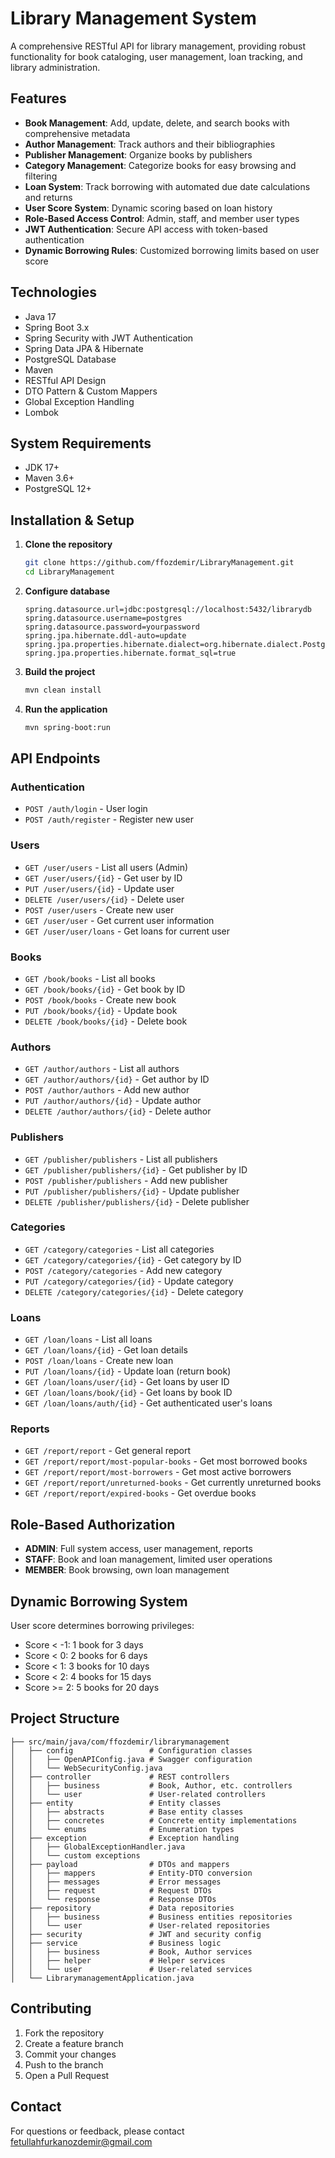# Library Management System

A comprehensive RESTful API for library management, providing robust functionality for book cataloging, user management, loan tracking, and library administration.

## Features

- **Book Management**: Add, update, delete, and search books with comprehensive metadata
- **Author Management**: Track authors and their bibliographies
- **Publisher Management**: Organize books by publishers
- **Category Management**: Categorize books for easy browsing and filtering
- **Loan System**: Track borrowing with automated due date calculations and returns
- **User Score System**: Dynamic scoring based on loan history
- **Role-Based Access Control**: Admin, staff, and member user types
- **JWT Authentication**: Secure API access with token-based authentication
- **Dynamic Borrowing Rules**: Customized borrowing limits based on user score

## Technologies

- Java 17
- Spring Boot 3.x
- Spring Security with JWT Authentication
- Spring Data JPA & Hibernate
- PostgreSQL Database
- Maven
- RESTful API Design
- DTO Pattern & Custom Mappers
- Global Exception Handling
- Lombok

## System Requirements

- JDK 17+
- Maven 3.6+
- PostgreSQL 12+

## Installation & Setup

1. **Clone the repository**
   ```bash
   git clone https://github.com/ffozdemir/LibraryManagement.git
   cd LibraryManagement
   ```

2. **Configure database**
   ```properties
   spring.datasource.url=jdbc:postgresql://localhost:5432/librarydb
   spring.datasource.username=postgres
   spring.datasource.password=yourpassword
   spring.jpa.hibernate.ddl-auto=update
   spring.jpa.properties.hibernate.dialect=org.hibernate.dialect.PostgreSQLDialect
   spring.jpa.properties.hibernate.format_sql=true
   ```

3. **Build the project**
   ```bash
   mvn clean install
   ```

4. **Run the application**
   ```bash
   mvn spring-boot:run
   ```

## API Endpoints

### Authentication
- `POST /auth/login` - User login
- `POST /auth/register` - Register new user

### Users
- `GET /user/users` - List all users (Admin)
- `GET /user/users/{id}` - Get user by ID
- `PUT /user/users/{id}` - Update user
- `DELETE /user/users/{id}` - Delete user
- `POST /user/users` - Create new user
- `GET /user/user` - Get current user information
- `GET /user/user/loans` - Get loans for current user

### Books
- `GET /book/books` - List all books
- `GET /book/books/{id}` - Get book by ID
- `POST /book/books` - Create new book
- `PUT /book/books/{id}` - Update book
- `DELETE /book/books/{id}` - Delete book

### Authors
- `GET /author/authors` - List all authors
- `GET /author/authors/{id}` - Get author by ID
- `POST /author/authors` - Add new author
- `PUT /author/authors/{id}` - Update author
- `DELETE /author/authors/{id}` - Delete author

### Publishers
- `GET /publisher/publishers` - List all publishers
- `GET /publisher/publishers/{id}` - Get publisher by ID
- `POST /publisher/publishers` - Add new publisher
- `PUT /publisher/publishers/{id}` - Update publisher
- `DELETE /publisher/publishers/{id}` - Delete publisher

### Categories
- `GET /category/categories` - List all categories
- `GET /category/categories/{id}` - Get category by ID
- `POST /category/categories` - Add new category
- `PUT /category/categories/{id}` - Update category
- `DELETE /category/categories/{id}` - Delete category

### Loans
- `GET /loan/loans` - List all loans
- `GET /loan/loans/{id}` - Get loan details
- `POST /loan/loans` - Create new loan
- `PUT /loan/loans/{id}` - Update loan (return book)
- `GET /loan/loans/user/{id}` - Get loans by user ID
- `GET /loan/loans/book/{id}` - Get loans by book ID
- `GET /loan/loans/auth/{id}` - Get authenticated user's loans

### Reports
- `GET /report/report` - Get general report
- `GET /report/report/most-popular-books` - Get most borrowed books
- `GET /report/report/most-borrowers` - Get most active borrowers
- `GET /report/report/unreturned-books` - Get currently unreturned books
- `GET /report/report/expired-books` - Get overdue books

## Role-Based Authorization

- **ADMIN**: Full system access, user management, reports
- **STAFF**: Book and loan management, limited user operations
- **MEMBER**: Book browsing, own loan management

## Dynamic Borrowing System

User score determines borrowing privileges:
- Score < -1: 1 book for 3 days
- Score < 0: 2 books for 6 days
- Score < 1: 3 books for 10 days
- Score < 2: 4 books for 15 days
- Score >= 2: 5 books for 20 days

## Project Structure

```
├── src/main/java/com/ffozdemir/librarymanagement
│   ├── config                 # Configuration classes
│   │   ├── OpenAPIConfig.java # Swagger configuration
│   │   └── WebSecurityConfig.java
│   ├── controller             # REST controllers
│   │   ├── business           # Book, Author, etc. controllers
│   │   └── user               # User-related controllers
│   ├── entity                 # Entity classes
│   │   ├── abstracts          # Base entity classes
│   │   ├── concretes          # Concrete entity implementations
│   │   └── enums              # Enumeration types
│   ├── exception              # Exception handling
│   │   ├── GlobalExceptionHandler.java
│   │   └── custom exceptions
│   ├── payload                # DTOs and mappers
│   │   ├── mappers            # Entity-DTO conversion
│   │   ├── messages           # Error messages
│   │   ├── request            # Request DTOs
│   │   └── response           # Response DTOs
│   ├── repository             # Data repositories
│   │   ├── business           # Business entities repositories
│   │   └── user               # User-related repositories
│   ├── security               # JWT and security config
│   ├── service                # Business logic
│   │   ├── business           # Book, Author services
│   │   ├── helper             # Helper services
│   │   └── user               # User-related services
│   └── LibrarymanagementApplication.java
```

## Contributing

1. Fork the repository
2. Create a feature branch
3. Commit your changes
4. Push to the branch
5. Open a Pull Request

## Contact

For questions or feedback, please contact fetullahfurkanozdemir@gmail.com